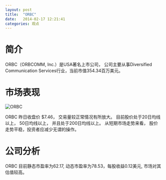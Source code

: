 ```yaml
---
layout: post
title:  "ORBC"
date:   2014-02-17 12:21:41
categories: 观点
---
```


# 简介
ORBC（ORBCOMM, Inc.）是USA著名上市公司，
公司主要从事Diversified Communication Services行业，当前市值354.34百万美元。

# 市场表现

![ORBC](http://finviz.com/chart.ashx?t=ORBC&ty=c&ta=1&p=d&s=l)

ORBC 昨日收盘价 $7.46，
交易量较正常情况有所放大。
目前股价处于20日均线以上，
50日均线以上，
并且处于200日均线以上。
从短期市场走势来看，
股价走势平稳，投资者应减少无谓的操作。

# 公司分析
ORBC 目前静态市盈率为62.17, 动态市盈率为78.53，每股收益0.12美元,
市场对其估值较高。
